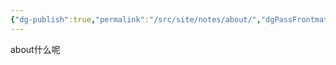 ```yaml
---
{"dg-publish":true,"permalink":"/src/site/notes/about/","dgPassFrontmatter":true}
---
```




about什么呢